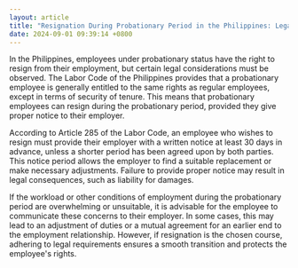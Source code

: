 ```yaml
---
layout: article
title: "Resignation During Probationary Period in the Philippines: Legal Considerations"
date: 2024-09-01 09:39:14 +0800
---
```


<p>In the Philippines, employees under probationary status have the right to resign from their employment, but certain legal considerations must be observed. The Labor Code of the Philippines provides that a probationary employee is generally entitled to the same rights as regular employees, except in terms of security of tenure. This means that probationary employees can resign during the probationary period, provided they give proper notice to their employer.</p><p>According to Article 285 of the Labor Code, an employee who wishes to resign must provide their employer with a written notice at least 30 days in advance, unless a shorter period has been agreed upon by both parties. This notice period allows the employer to find a suitable replacement or make necessary adjustments. Failure to provide proper notice may result in legal consequences, such as liability for damages.</p><p>If the workload or other conditions of employment during the probationary period are overwhelming or unsuitable, it is advisable for the employee to communicate these concerns to their employer. In some cases, this may lead to an adjustment of duties or a mutual agreement for an earlier end to the employment relationship. However, if resignation is the chosen course, adhering to legal requirements ensures a smooth transition and protects the employee's rights.</p>